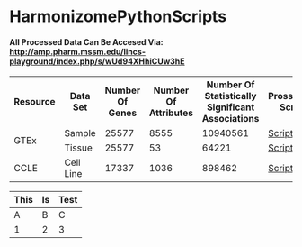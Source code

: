 # HarmonizomePythonScripts

#### All Processed Data Can Be Accesed Via: <br/> http://amp.pharm.mssm.edu/lincs-playground/index.php/s/wUd94XHhiCUw3hE


<table>
  <tr>
    <th>
      Resource
    </th>
    <th>
      Data Set
    </th>
    <th>
      Number Of Genes
    </th>
    <th>
      Number Of Attributes
    </th>
    <th>
      Number Of Statistically Significant Associations
    </th>
    <th>
      Prossecing Script
    </th>
    <th>
      Processed Data
    </th>
  </tr>
  <tr>
    <td rowspan="2">
      GTEx
    </td>
    <td>
      Sample
    </td>
      <td>
      25577
    </td>
    <td>
      8555
    </td>
      <td>
      10940561
    </td>
    <td>
      <a href="https://github.com/MaayanLab/HarmonizomePythonScripts/tree/master/GTEx/Sample" target="_blank">Script</a>
    </td>  
    <td>
      <a href="http://amp.pharm.mssm.edu/lincs-playground/index.php/s/wUd94XHhiCUw3hE?path=%2FGTEx%2FSample" target="_blank">Data</a>
    </td>
  </tr>
  <tr>
    <td>
      Tissue
    </td>
    <td>
      25577
    </td>
    <td>
      53
    </td>
    <td>
      64221
    </td>
    <td>
      <a href="https://github.com/MaayanLab/HarmonizomePythonScripts/tree/master/GTEx/Tissue" target="_blank">Script</a>
    </td>
    <td>
      <a href="http://amp.pharm.mssm.edu/lincs-playground/index.php/s/wUd94XHhiCUw3hE?path=%2FGTEx%2FTissue">Data</a>
    </td>
  </tr>
  <tr>
    <td>
      CCLE
    </td>
    <td>
      Cell Line
    </td>
      <td>
      17337
    </td>
    <td>
      1036
    </td>
      <td>
      898462
    </td>
    <td>
      <a href="https://github.com/MaayanLab/HarmonizomePythonScripts/tree/master/CCLE" target="_blank">Script</a>
    </td>  
    <td>
      <a href="http://amp.pharm.mssm.edu/lincs-playground/index.php/s/wUd94XHhiCUw3hE?path=%2FCCLE" target="_blank">Data</a>
    </td>
  </tr>
</table>


| This | Is | Test |
|------|----|------|
| A | B | C |
| 1 | 2 | 3 |
